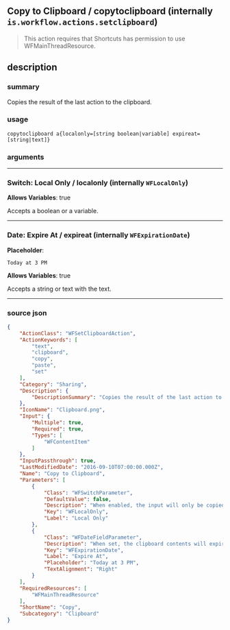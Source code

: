 
## Copy to Clipboard / copytoclipboard (internally `is.workflow.actions.setclipboard`)

> This action requires that Shortcuts has permission to use WFMainThreadResource.


## description

### summary

Copies the result of the last action to the clipboard.


### usage
```
copytoclipboard a{localonly=[string boolean|variable] expireat=[string|text]}
```

### arguments

---

### Switch: Local Only / localonly (internally `WFLocalOnly`)
**Allows Variables**: true



Accepts a boolean
or a variable.

---

### Date: Expire At / expireat (internally `WFExpirationDate`)
**Placeholder**:
```
Today at 3 PM
```
**Allows Variables**: true



Accepts a string 
or text
with the text.

---

### source json

```json
{
	"ActionClass": "WFSetClipboardAction",
	"ActionKeywords": [
		"text",
		"clipboard",
		"copy",
		"paste",
		"set"
	],
	"Category": "Sharing",
	"Description": {
		"DescriptionSummary": "Copies the result of the last action to the clipboard."
	},
	"IconName": "Clipboard.png",
	"Input": {
		"Multiple": true,
		"Required": true,
		"Types": [
			"WFContentItem"
		]
	},
	"InputPassthrough": true,
	"LastModifiedDate": "2016-09-10T07:00:00.000Z",
	"Name": "Copy to Clipboard",
	"Parameters": [
		{
			"Class": "WFSwitchParameter",
			"DefaultValue": false,
			"Description": "When enabled, the input will only be copied locally, and will not be shared to other devices via Handoff.",
			"Key": "WFLocalOnly",
			"Label": "Local Only"
		},
		{
			"Class": "WFDateFieldParameter",
			"Description": "When set, the clipboard contents will expire and be automatically deleted at the specified time. Optional.",
			"Key": "WFExpirationDate",
			"Label": "Expire At",
			"Placeholder": "Today at 3 PM",
			"TextAlignment": "Right"
		}
	],
	"RequiredResources": [
		"WFMainThreadResource"
	],
	"ShortName": "Copy",
	"Subcategory": "Clipboard"
}
```
